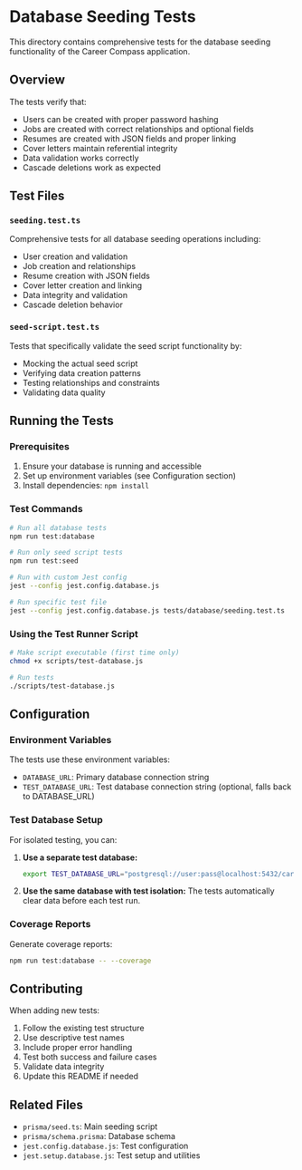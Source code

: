 # Database Seeding Tests

This directory contains comprehensive tests for the database seeding functionality of the Career Compass application.

## Overview

The tests verify that:
- Users can be created with proper password hashing
- Jobs are created with correct relationships and optional fields
- Resumes are created with JSON fields and proper linking
- Cover letters maintain referential integrity
- Data validation works correctly
- Cascade deletions work as expected

## Test Files

### `seeding.test.ts`
Comprehensive tests for all database seeding operations including:
- User creation and validation
- Job creation and relationships
- Resume creation with JSON fields
- Cover letter creation and linking
- Data integrity and validation
- Cascade deletion behavior

### `seed-script.test.ts`
Tests that specifically validate the seed script functionality by:
- Mocking the actual seed script
- Verifying data creation patterns
- Testing relationships and constraints
- Validating data quality

## Running the Tests

### Prerequisites
1. Ensure your database is running and accessible
2. Set up environment variables (see Configuration section)
3. Install dependencies: `npm install`

### Test Commands

```bash
# Run all database tests
npm run test:database

# Run only seed script tests
npm run test:seed

# Run with custom Jest config
jest --config jest.config.database.js

# Run specific test file
jest --config jest.config.database.js tests/database/seeding.test.ts
```

### Using the Test Runner Script

```bash
# Make script executable (first time only)
chmod +x scripts/test-database.js

# Run tests
./scripts/test-database.js
```

## Configuration

### Environment Variables

The tests use these environment variables:

- `DATABASE_URL`: Primary database connection string
- `TEST_DATABASE_URL`: Test database connection string (optional, falls back to DATABASE_URL)

### Test Database Setup

For isolated testing, you can:

1. **Use a separate test database:**
   ```bash
   export TEST_DATABASE_URL="postgresql://user:pass@localhost:5432/career_compass_test"
   ```

2. **Use the same database with test isolation:**
   The tests automatically clear data before each test run.

### Coverage Reports

Generate coverage reports:
```bash
npm run test:database -- --coverage
```

## Contributing

When adding new tests:

1. Follow the existing test structure
2. Use descriptive test names
3. Include proper error handling
4. Test both success and failure cases
5. Validate data integrity
6. Update this README if needed

## Related Files

- `prisma/seed.ts`: Main seeding script
- `prisma/schema.prisma`: Database schema
- `jest.config.database.js`: Test configuration
- `jest.setup.database.js`: Test setup and utilities
